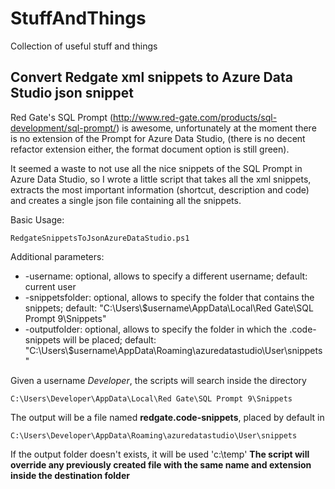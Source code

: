 # StuffAndThings

Collection of useful stuff and things

## Convert Redgate xml snippets to Azure Data Studio json snippet

Red Gate's SQL Prompt (<http://www.red-gate.com/products/sql-development/sql-prompt/>) is awesome, unfortunately at the moment there is no extension of the Prompt for Azure Data Studio, (there is no decent refactor extension either, the format document option is still green).

It seemed a waste to not use all the nice snippets of the SQL Prompt in Azure Data Studio, so I wrote a little script that takes all the xml snippets, extracts the most important information (shortcut, description and code) and creates a single json file containing all the snippets.

Basic Usage:

    RedgateSnippetsToJsonAzureDataStudio.ps1

Additional parameters:

* -username: optional, allows to specify a different username; default: current user
* -snippetsfolder: optional, allows to specify the folder that contains the snippets; default: "C:\Users\\$username\AppData\Local\Red Gate\SQL Prompt 9\Snippets"
* -outputfolder: optional, allows to specify the folder in which the .code-snippets will be placed; default: "C:\Users\\$username\AppData\Roaming\azuredatastudio\User\snippets"

Given a username _Developer_, the scripts will search inside the directory

    C:\Users\Developer\AppData\Local\Red Gate\SQL Prompt 9\Snippets

The output will be a file named **redgate.code-snippets**, placed by default in

    C:\Users\Developer\AppData\Roaming\azuredatastudio\User\snippets

If the output folder doesn't exists, it will be used 'c:\temp\'
**The script will override any previously created file with the same name and extension inside the destination folder**